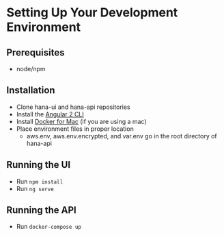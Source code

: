 # Setting Up Your Development Environment

## Prerequisites
* node/npm

## Installation
* Clone hana-ui and hana-api repositories
* Install the [Angular 2 CLI](https://github.com/angular/angular-cli)
* Install [Docker for Mac](https://www.docker.com/docker-mac) (if you are using a mac)
* Place environment files in proper location
  * aws.env, aws.env.encrypted, and var.env go in the root directory of hana-api

## Running the UI
* Run `npm install`
* Run `ng serve`

## Running the API
* Run `docker-compose up`
